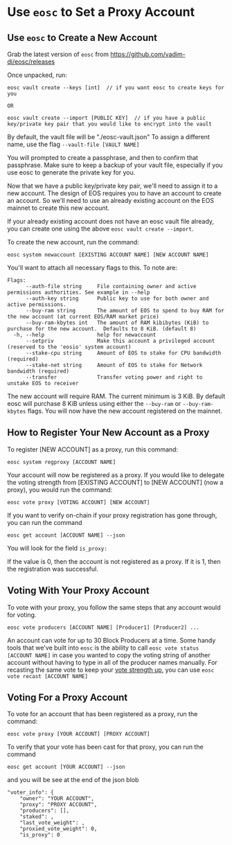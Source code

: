 # Use `eosc` to Set a Proxy Account

## Use `eosc` to Create a New Account

Grab the latest version of `eosc` from https://github.com/vadim-di/eosc/releases

Once unpacked, run:
```
eosc vault create --keys [int]  // if you want eosc to create keys for you

OR

eosc vault create --import [PUBLIC KEY]  // if you have a public key/private key pair that you would like to encrypt into the vault
```
By default, the vault file will be "./eosc-vault.json"
To assign a different name, use the flag `--vault-file [VAULT NAME]`

You will prompted to create a passphrase, and then to confirm that passphrase.
Make sure to keep a backup of your vault file, especially if you use eosc to generate the private key for you.

Now that we have a public key/private key pair, we'll need to assign it to a new account.
The design of EOS requires you to have an account to create an account. So we'll need 
to use an already existing account on the EOS mainnet to create this new account.

If your already existing account does not have an eosc vault file already,
you can create one using the above 
`eosc vault create --import`.

To create the new account, run the command:
```
eosc system newaccount [EXISTING ACCOUNT NAME] [NEW ACCOUNT NAME]
```
You'll want to attach all necessary flags to this. To note are:
```
Flags:
      --auth-file string     File containing owner and active permissions authorities. See example in --help
      --auth-key string      Public key to use for both owner and active permissions.
      --buy-ram string       The amount of EOS to spend to buy RAM for the new account (at current EOS/RAM market price)
      --buy-ram-kbytes int   The amount of RAM kibibytes (KiB) to purchase for the new account.  Defaults to 8 KiB. (default 8)
  -h, --help                 help for newaccount
      --setpriv              Make this account a privileged account (reserved to the 'eosio' system account)
      --stake-cpu string     Amount of EOS to stake for CPU bandwidth (required)
      --stake-net string     Amount of EOS to stake for Network bandwidth (required)
      --transfer             Transfer voting power and right to unstake EOS to receiver
```
The new account will require RAM. The current minimum is 3 KiB. By default eosc will purchase 8 KiB unless using 
either the `--buy-ram` or `--buy-ram-kbytes` flags.
You will now have the new account registered on the mainnet.

## How to Register Your New Account as a Proxy

To register [NEW ACCOUNT] as a proxy, run this command:
```
eosc system regproxy [ACCOUNT NAME]
```
Your account will now be registered as a proxy. 
If you would like to delegate the voting strength from [EXISTING ACCOUNT]
to [NEW ACCOUNT] (now a proxy), you would run the command:
```
eosc vote proxy [VOTING ACCOUNT] [NEW ACCOUNT]
```
If you want to verify on-chain if your proxy registration has gone through, you can run the command
```
eosc get account [ACCOUNT NAME] --json
```
You will look for the field `is_proxy:`

If the value is 0, then the account is not registered as a proxy. If it is 1, then the registration was successful.

## Voting With Your Proxy Account

To vote with your proxy, you follow the same steps that any account would for voting.
```
eosc vote producers [ACCOUNT NAME] [Producer1] [Producer2] ...
```
An account can vote for up to 30 Block Producers at a time.
Some handy tools that we've built into `eosc` is the ability to call
`eosc vote status [ACCOUNT NAME]`
in case you wanted to copy the voting string of another account without
having to type in all of the producer names manually.
For recasting the same vote to keep your [vote strength up](https://www.eoscanada.com/en/how-is-your-vote-strength-calculated-on-eos), you can use
`eosc vote recast [ACCOUNT NAME]`

## Voting For a Proxy Account

To vote for an account that has been registered as a proxy, run the command:
```
eosc vote proxy [YOUR ACCOUNT] [PROXY ACCOUNT]
```
To verify that your vote has been cast for that proxy, you can run the command
```
eosc get account [YOUR ACCOUNT] --json
```
and you will be see at the end of the json blob
```
"voter_info": {
    "owner": "YOUR ACCOUNT",
    "proxy": "PROXY ACCOUNT",
    "producers": [],
    "staked": ,
    "last_vote_weight": ,
    "proxied_vote_weight": 0,
    "is_proxy": 0
```
